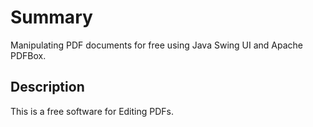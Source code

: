 # Summary

Manipulating PDF documents for free using Java Swing UI and Apache PDFBox.

## Description

This is a free software for Editing PDFs.
